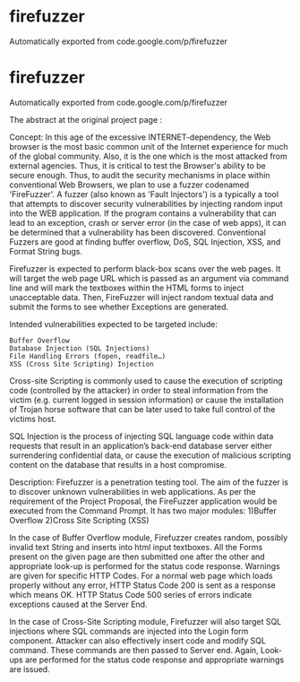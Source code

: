 # firefuzzer
Automatically exported from code.google.com/p/firefuzzer


# firefuzzer
Automatically exported from code.google.com/p/firefuzzer

The abstract at the original project page :
 
 Concept: In this age of the excessive INTERNET-dependency, the Web browser is the most basic common unit of the Internet experience for much of the global community. Also, it is the one which is the most attacked from external agencies. Thus, it is critical to test the Browser's ability to be secure enough. Thus, to audit the security mechanisms in place within conventional Web Browsers, we plan to use a fuzzer codenamed 'FireFuzzer'. A fuzzer (also known as 'Fault Injectors') is a typically a tool that attempts to discover security vulnerabilities by injecting random input into the WEB application. If the program contains a vulnerability that can lead to an exception, crash or server error (in the case of web apps), it can be determined that a vulnerability has been discovered. Conventional Fuzzers are good at finding buffer overflow, DoS, SQL Injection, XSS, and Format String bugs.

Firefuzzer is expected to perform black-box scans over the web pages. It will target the web page URL which is passed as an argument via command line and will mark the textboxes within the HTML forms to inject unacceptable data. Then, FireFuzzer will inject random textual data and submit the forms to see whether Exceptions are generated.

Intended vulnerabilities expected to be targeted include:

    Buffer Overflow
    Database Injection (SQL Injections)
    File Handling Errors (fopen, readfile…)
    XSS (Cross Site Scripting) Injection 

Cross-site Scripting is commonly used to cause the execution of scripting code (controlled by the attacker) in order to steal information from the victim (e.g. current logged in session information) or cause the installation of Trojan horse software that can be later used to take full control of the victims host.

SQL Injection is the process of injecting SQL language code within data requests that result in an application’s back-end database server either surrendering confidential data, or cause the execution of malicious scripting content on the database that results in a host compromise.

Description: Firefuzzer is a penetration testing tool. The aim of the fuzzer is to discover unknown vulnerabilities in web applications. As per the requirement of the Project Proposal, the FireFuzzer application would be executed from the Command Prompt. It has two major modules: 1)Buffer Overflow 2)Cross Site Scripting (XSS)

In the case of Buffer Overflow module, Firefuzzer creates random, possibly invalid text String and inserts into html input textboxes. All the Forms present on the given page are then submitted one after the other and appropriate look-up is performed for the status code response. Warnings are given for specific HTTP Codes. For a normal web page which loads properly without any error, HTTP Status Code 200 is sent as a response which means OK. HTTP Status Code 500 series of errors indicate exceptions caused at the Server End.

In the case of Cross-Site Scripting module, Firefuzzer will also target SQL injections where SQL commands are injected into the Login form component. Attacker can also effectively insert code and modify SQL command. These commands are then passed to Server end. Again, Look-ups are performed for the status code response and appropriate warnings are issued. 
 
